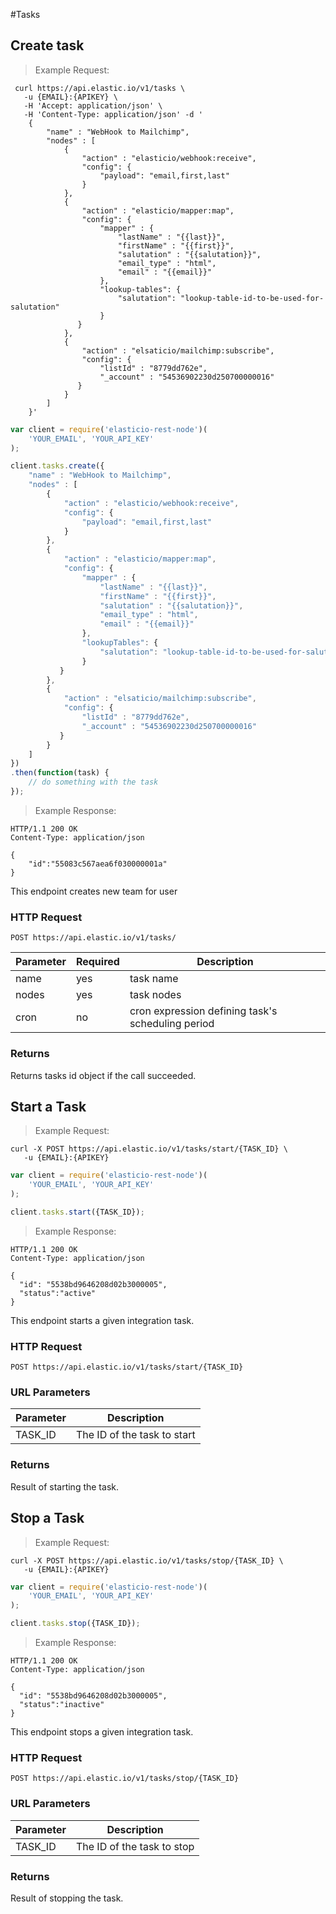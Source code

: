 #Tasks

## Create task


> Example Request:


```shell
 curl https://api.elastic.io/v1/tasks \
   -u {EMAIL}:{APIKEY} \
   -H 'Accept: application/json' \
   -H 'Content-Type: application/json' -d '
    {
        "name" : "WebHook to Mailchimp",
        "nodes" : [
            {
                "action" : "elasticio/webhook:receive",
                "config": {
                    "payload": "email,first,last"
                }
            },
            {
                "action" : "elasticio/mapper:map",
                "config": {
                    "mapper" : {
                        "lastName" : "{{last}}",
                        "firstName" : "{{first}}",
                        "salutation" : "{{salutation}}",
                        "email_type" : "html",
                        "email" : "{{email}}"
                    },
                    "lookup-tables": {
                        "salutation": "lookup-table-id-to-be-used-for-salutation"
                    }
               }
            },
            {
                "action" : "elsaticio/mailchimp:subscribe",
                "config": {
                    "listId" : "8779dd762e",
                    "_account" : "54536902230d250700000016"
               }
            }
        ]
    }'
```


```javascript
var client = require('elasticio-rest-node')(
    'YOUR_EMAIL', 'YOUR_API_KEY'
);

client.tasks.create({
    "name" : "WebHook to Mailchimp",
    "nodes" : [
        {
            "action" : "elasticio/webhook:receive",
            "config": {
                "payload": "email,first,last"
            }
        },
        {
            "action" : "elasticio/mapper:map",
            "config": {
                "mapper" : {
                    "lastName" : "{{last}}",
                    "firstName" : "{{first}}",
                    "salutation" : "{{salutation}}",
                    "email_type" : "html",
                    "email" : "{{email}}"
                },
                "lookupTables": {
                    "salutation": "lookup-table-id-to-be-used-for-salutation"
                }
           }
        },
        {
            "action" : "elsaticio/mailchimp:subscribe",
            "config": {
                "listId" : "8779dd762e",
                "_account" : "54536902230d250700000016"
           }
        }
    ]
})
.then(function(task) {
    // do something with the task
});
```

> Example Response:

```http
HTTP/1.1 200 OK
Content-Type: application/json

{
    "id":"55083c567aea6f030000001a"
}
```

This endpoint creates new team for user

### HTTP Request

`POST https://api.elastic.io/v1/tasks/`

Parameter| Required | Description
--------- | -----------| -----------
name      | yes | task name
nodes      | yes | task nodes
cron      | no | cron expression defining task's scheduling period

### Returns

Returns tasks id object if the call succeeded.

## Start a Task

> Example Request:


```shell
curl -X POST https://api.elastic.io/v1/tasks/start/{TASK_ID} \
   -u {EMAIL}:{APIKEY}
```

```javascript
var client = require('elasticio-rest-node')(
    'YOUR_EMAIL', 'YOUR_API_KEY'
);

client.tasks.start({TASK_ID});
```

> Example Response:

```http
HTTP/1.1 200 OK
Content-Type: application/json

{
  "id": "5538bd9646208d02b3000005",
  "status":"active"
}
```

This endpoint starts a given integration task.

### HTTP Request

`POST https://api.elastic.io/v1/tasks/start/{TASK_ID}`


### URL Parameters

Parameter | Description
--------- | -----------
TASK_ID | The ID of the task to start


### Returns

Result of starting the task.

## Stop a Task


> Example Request:


```shell
curl -X POST https://api.elastic.io/v1/tasks/stop/{TASK_ID} \
   -u {EMAIL}:{APIKEY}
```

```javascript
var client = require('elasticio-rest-node')(
    'YOUR_EMAIL', 'YOUR_API_KEY'
);

client.tasks.stop({TASK_ID});
```

> Example Response:

```http
HTTP/1.1 200 OK
Content-Type: application/json

{
  "id": "5538bd9646208d02b3000005",
  "status":"inactive"
}
```

This endpoint stops a given integration task.

### HTTP Request

`POST https://api.elastic.io/v1/tasks/stop/{TASK_ID}`


### URL Parameters

Parameter | Description
--------- | -----------
TASK_ID | The ID of the task to stop


### Returns

Result of stopping the task.
